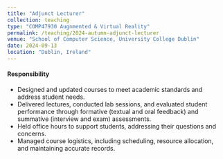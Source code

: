 ```yaml
---
title: "Adjunct Lecturer"
collection: teaching
type: "COMP47930 Augnmented & Virtual Reality"
permalink: /teaching/2024-autumn-adjunct-lecturer
venue: "School of Computer Science, University College Dublin"
date: 2024-09-13
location: "Dublin, Ireland"
---
```


#### Responsibility
- Designed and updated courses to meet academic standards and address student needs.  
- Delivered lectures, conducted lab sessions, and evaluated student performance through formative (textual and oral feedback) and summative (interview and exam) assessments.  
- Held office hours to support students, addressing their questions and concerns.  
- Managed course logistics, including scheduling, resource allocation, and maintaining accurate records.  